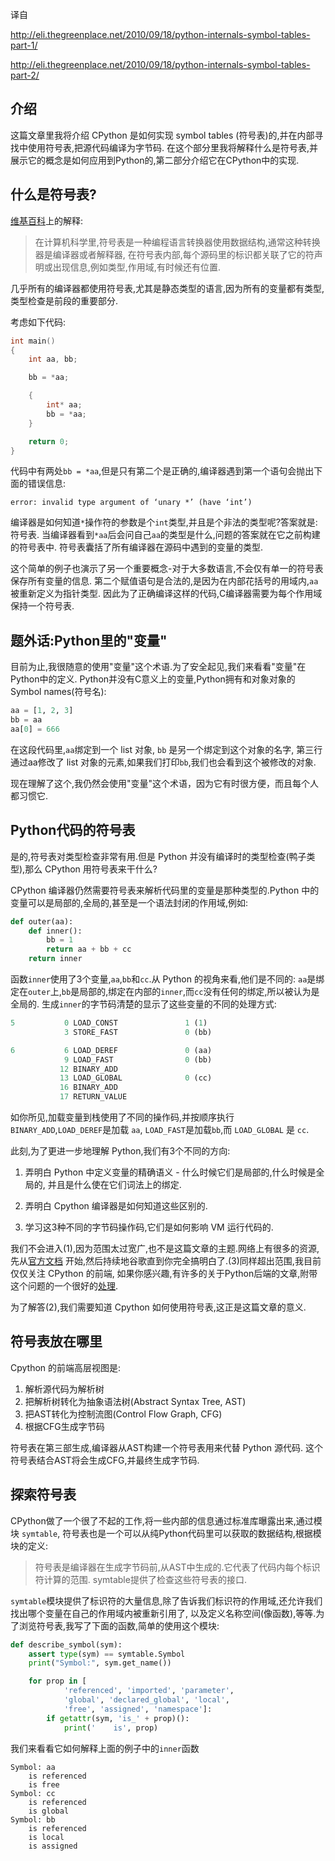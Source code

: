 译自

http://eli.thegreenplace.net/2010/09/18/python-internals-symbol-tables-part-1/

http://eli.thegreenplace.net/2010/09/18/python-internals-symbol-tables-part-2/

介绍
------
这篇文章里我将介绍 CPython 是如何实现 symbol tables (符号表)的,并在内部寻找中使用符号表,把源代码编译为字节码.
在这个部分里我将解释什么是符号表,并展示它的概念是如何应用到Python的,第二部分介绍它在CPython中的实现.

什么是符号表?
------
[维基百科](http://en.wikipedia.org/wiki/Symbol_table)上的解释:
>在计算机科学里,符号表是一种编程语言转换器使用数据结构,通常这种转换器是编译器或者解释器,
在符号表内部,每个源码里的标识都关联了它的符声明或出现信息,例如类型,作用域,有时候还有位置.

几乎所有的编译器都使用符号表,尤其是静态类型的语言,因为所有的变量都有类型,类型检查是前段的重要部分.

考虑如下代码:
```c
int main()
{
    int aa, bb;

    bb = *aa;

    {
        int* aa;
        bb = *aa;
    }

    return 0;
}

```

代码中有两处`bb = *aa`,但是只有第二个是正确的,编译器遇到第一个语句会抛出下面的错误信息:
```
error: invalid type argument of ‘unary *’ (have ‘int’)
```
编译器是如何知道`*`操作符的参数是个`int`类型,并且是个非法的类型呢?答案就是:符号表.
当编译器看到`*aa`后会问自己`aa`的类型是什么,问题的答案就在它之前构建的符号表中.
符号表囊括了所有编译器在源码中遇到的变量的类型.

这个简单的例子也演示了另一个重要概念-对于大多数语言,不会仅有单一的符号表保存所有变量的信息.
第二个赋值语句是合法的,是因为在内部花括号的用域内,`aa`被重新定义为指针类型.
因此为了正确编译这样的代码,C编译器需要为每个作用域保持一个符号表.

题外话:Python里的"变量"
----------
目前为止,我很随意的使用"变量"这个术语.为了安全起见,我们来看看"变量"在Python中的定义.
Python并没有C意义上的变量,Python拥有和对象对象的Symbol names(符号名):
```python
aa = [1, 2, 3]
bb = aa
aa[0] = 666
```

在这段代码里,`aa`绑定到一个 list 对象, `bb` 是另一个绑定到这个对象的名字,
第三行通过aa修改了 list 对象的元素,如果我们打印`bb`,我们也会看到这个被修改的对象.

现在理解了这个,我仍然会使用"变量"这个术语，因为它有时很方便，而且每个人都习惯它.

Python代码的符号表
----------
是的,符号表对类型检查非常有用.但是 Python 并没有编译时的类型检查(鸭子类型),那么 CPython 用符号表来干什么?

CPython 编译器仍然需要符号表来解析代码里的变量是那种类型的.Python 中的变量可以是局部的,全局的,甚至是一个语法封闭的作用域,例如:
```python
def outer(aa):
    def inner():
        bb = 1
        return aa + bb + cc
    return inner
```

函数`inner`使用了3个变量,`aa`,`bb`和`cc`.从 Python 的视角来看,他们是不同的:
`aa`是绑定在`outer`上,`bb`是局部的,绑定在内部的`inner`,而`cc`没有任何的绑定,所以被认为是全局的.
生成`inner`的字节码清楚的显示了这些变量的不同的处理方式:
```python
5           0 LOAD_CONST               1 (1)
            3 STORE_FAST               0 (bb)

6           6 LOAD_DEREF               0 (aa)
            9 LOAD_FAST                0 (bb)
           12 BINARY_ADD
           13 LOAD_GLOBAL              0 (cc)
           16 BINARY_ADD
           17 RETURN_VALUE
```

如你所见,加载变量到栈使用了不同的操作码,并按顺序执行`BINARY_ADD`,`LOAD_DEREF`是加载 `aa`,
`LOAD_FAST`是加载`bb`,而 `LOAD_GLOBAL` 是 `cc`.

此刻,为了更进一步地理解 Python,我们有3个不同的方向:

1.  弄明白 Python 中定义变量的精确语义 - 什么时候它们是局部的,什么时候是全局的,
    并且是什么使在它们词法上的绑定.

2.  弄明白 Cpython 编译器是如何知道这些区别的.

3.  学习这3种不同的字节码操作码,它们是如何影响 VM 运行代码的.

我们不会进入(1),因为范围太过宽广,也不是这篇文章的主题.网络上有很多的资源,先从[官方文档](http://docs.python.org/dev/py3k/reference/executionmodel.html)
开始,然后持续地谷歌直到你完全搞明白了.(3)同样超出范围,我目前仅仅关注 CPython 的前端,
如果你感兴趣,有许多的关于Python后端的文章,附带这个问题的一个很好的[处理](https://tech.blog.aknin.name/2010/06/05/pythons-innards-naming/).

为了解答(2),我们需要知道 Cpython 如何使用符号表,这正是这篇文章的意义.

符号表放在哪里
--------

Cpython 的前端高层视图是:

1.  解析源代码为解析树
2.  把解析树转化为抽象语法树(Abstract Syntax Tree, AST)
3.  把AST转化为控制流图(Control Flow Graph, CFG)
4.  根据CFG生成字节码

符号表在第三部生成,编译器从AST构建一个符号表用来代替 Python 源代码.
这个符号表结合AST将会生成CFG,并最终生成字节码.

探索符号表
-------
CPython做了一个很了不起的工作,将一些内部的信息通过标准库曝露出来,通过模块 `symtable`,
符号表也是一个可以从纯Python代码里可以获取的数据结构,根据模块的定义:
> 符号表是编译器在生成字节码前,从AST中生成的.它代表了代码内每个标识符计算的范围.
symtable提供了检查这些符号表的接口.

`symtable`模块提供了标识符的大量信息,除了告诉我们标识符的作用域,还允许我们找出哪个变量在自己的作用域内被重新引用了,
以及定义名称空间(像函数),等等.为了浏览符号表,我写了下面的函数,简单的使用这个模块:
```python
def describe_symbol(sym):
    assert type(sym) == symtable.Symbol
    print("Symbol:", sym.get_name())

    for prop in [
            'referenced', 'imported', 'parameter',
            'global', 'declared_global', 'local',
            'free', 'assigned', 'namespace']:
        if getattr(sym, 'is_' + prop)():
            print('    is', prop)
```
我们来看看它如何解释上面的例子中的`inner`函数
```
Symbol: aa
    is referenced
    is free
Symbol: cc
    is referenced
    is global
Symbol: bb
    is referenced
    is local
    is assigned
```







